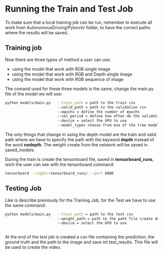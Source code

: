 # Running the Train and Test Job


To make sure that a local training job can be run, remember to execute all work from AutonomousDriving/Pytorch/ folder, to have the correct paths where the results will be saved.

## Training job

Now there are three types of method a user can use:

- using the model that work with RGB single image
- using the model that work with RGB and Depth single image
- using the model that work with RGB sequence of image

The comand used for these three models is the same, change the main.py file of the model we will use:

```bash
python models/main.py   --train_path = path to the train csv
                        --valid_path = path to the validation csv
                        --epochs = define the number of epochs
                        --val_period = define how often do the validation test
                        --device = select the GPU to use
                        --model_type= choose from one of the tree model : single frame (single), multi frame (multi) and depth
```

The only things that change in using the depth model are the train and valid path where we have to specify the path with the keyword **depth** instead of the word **nodepth**. The weight create from the network will be saved in saved_models.

During the train is create the tensorboard file, saved in **tensorboard_runs**, wich the user can see with the tensorboard command:

```bash
tensorboard --logdir=tensorboard_runs/ --port 6006
```

## Testing  Job

Like is describe previously for the Training Job, for the Test we have to use the same command:

```bash
python models/main.py   --trest_path = path to the test csv
                        --weight_path = path to the path file create during the train job 
                        --device = select the GPU to use         
                             
```

At the end of the test job is created a csv file containing the prediction, the ground truth and the path to the image and save int test_results. This file will be used to create the video.

